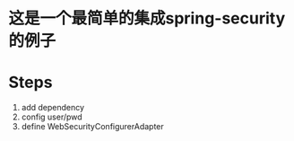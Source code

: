 # 这是一个最简单的集成spring-security的例子

# Steps

1. add dependency
2. config user/pwd
3. define WebSecurityConfigurerAdapter

